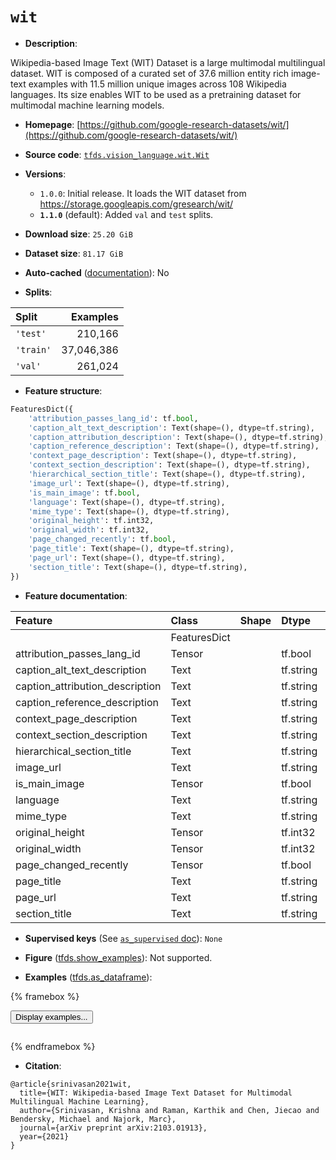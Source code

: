 <div itemscope itemtype="http://schema.org/Dataset">
  <div itemscope itemprop="includedInDataCatalog" itemtype="http://schema.org/DataCatalog">
    <meta itemprop="name" content="TensorFlow Datasets" />
  </div>
  <meta itemprop="name" content="wit" />
  <meta itemprop="description" content="Wikipedia-based Image Text (WIT) Dataset is a large multimodal multilingual&#10;dataset. WIT is composed of a curated set of 37.6 million entity rich image-text&#10;examples with 11.5 million unique images across 108 Wikipedia languages. Its&#10;size enables WIT to be used as a pretraining dataset for multimodal machine&#10;learning models.&#10;&#10;To use this dataset:&#10;&#10;```python&#10;import tensorflow_datasets as tfds&#10;&#10;ds = tfds.load(&#x27;wit&#x27;, split=&#x27;train&#x27;)&#10;for ex in ds.take(4):&#10;  print(ex)&#10;```&#10;&#10;See [the guide](https://www.tensorflow.org/datasets/overview) for more&#10;informations on [tensorflow_datasets](https://www.tensorflow.org/datasets).&#10;&#10;" />
  <meta itemprop="url" content="https://www.tensorflow.org/datasets/catalog/wit" />
  <meta itemprop="sameAs" content="https://github.com/google-research-datasets/wit/" />
  <meta itemprop="citation" content="@article{srinivasan2021wit,&#10;  title={WIT: Wikipedia-based Image Text Dataset for Multimodal Multilingual Machine Learning},&#10;  author={Srinivasan, Krishna and Raman, Karthik and Chen, Jiecao and Bendersky, Michael and Najork, Marc},&#10;  journal={arXiv preprint arXiv:2103.01913},&#10;  year={2021}&#10;}" />
</div>

# `wit`


*   **Description**:

Wikipedia-based Image Text (WIT) Dataset is a large multimodal multilingual
dataset. WIT is composed of a curated set of 37.6 million entity rich image-text
examples with 11.5 million unique images across 108 Wikipedia languages. Its
size enables WIT to be used as a pretraining dataset for multimodal machine
learning models.

*   **Homepage**:
    [https://github.com/google-research-datasets/wit/](https://github.com/google-research-datasets/wit/)

*   **Source code**:
    [`tfds.vision_language.wit.Wit`](https://github.com/tensorflow/datasets/tree/master/tensorflow_datasets/vision_language/wit/wit.py)

*   **Versions**:

    *   `1.0.0`: Initial release. It loads the WIT dataset from
        https://storage.googleapis.com/gresearch/wit/
    *   **`1.1.0`** (default): Added `val` and `test` splits.

*   **Download size**: `25.20 GiB`

*   **Dataset size**: `81.17 GiB`

*   **Auto-cached**
    ([documentation](https://www.tensorflow.org/datasets/performances#auto-caching)):
    No

*   **Splits**:

Split     | Examples
:-------- | ---------:
`'test'`  | 210,166
`'train'` | 37,046,386
`'val'`   | 261,024

*   **Feature structure**:

```python
FeaturesDict({
    'attribution_passes_lang_id': tf.bool,
    'caption_alt_text_description': Text(shape=(), dtype=tf.string),
    'caption_attribution_description': Text(shape=(), dtype=tf.string),
    'caption_reference_description': Text(shape=(), dtype=tf.string),
    'context_page_description': Text(shape=(), dtype=tf.string),
    'context_section_description': Text(shape=(), dtype=tf.string),
    'hierarchical_section_title': Text(shape=(), dtype=tf.string),
    'image_url': Text(shape=(), dtype=tf.string),
    'is_main_image': tf.bool,
    'language': Text(shape=(), dtype=tf.string),
    'mime_type': Text(shape=(), dtype=tf.string),
    'original_height': tf.int32,
    'original_width': tf.int32,
    'page_changed_recently': tf.bool,
    'page_title': Text(shape=(), dtype=tf.string),
    'page_url': Text(shape=(), dtype=tf.string),
    'section_title': Text(shape=(), dtype=tf.string),
})
```

*   **Feature documentation**:

Feature                         | Class        | Shape | Dtype     | Description
:------------------------------ | :----------- | :---- | :-------- | :----------
                                | FeaturesDict |       |           |
attribution_passes_lang_id      | Tensor       |       | tf.bool   |
caption_alt_text_description    | Text         |       | tf.string |
caption_attribution_description | Text         |       | tf.string |
caption_reference_description   | Text         |       | tf.string |
context_page_description        | Text         |       | tf.string |
context_section_description     | Text         |       | tf.string |
hierarchical_section_title      | Text         |       | tf.string |
image_url                       | Text         |       | tf.string |
is_main_image                   | Tensor       |       | tf.bool   |
language                        | Text         |       | tf.string |
mime_type                       | Text         |       | tf.string |
original_height                 | Tensor       |       | tf.int32  |
original_width                  | Tensor       |       | tf.int32  |
page_changed_recently           | Tensor       |       | tf.bool   |
page_title                      | Text         |       | tf.string |
page_url                        | Text         |       | tf.string |
section_title                   | Text         |       | tf.string |

*   **Supervised keys** (See
    [`as_supervised` doc](https://www.tensorflow.org/datasets/api_docs/python/tfds/load#args)):
    `None`

*   **Figure**
    ([tfds.show_examples](https://www.tensorflow.org/datasets/api_docs/python/tfds/visualization/show_examples)):
    Not supported.

*   **Examples**
    ([tfds.as_dataframe](https://www.tensorflow.org/datasets/api_docs/python/tfds/as_dataframe)):

<!-- mdformat off(HTML should not be auto-formatted) -->

{% framebox %}

<button id="displaydataframe">Display examples...</button>
<div id="dataframecontent" style="overflow-x:auto"></div>
<script>
const url = "https://storage.googleapis.com/tfds-data/visualization/dataframe/wit-1.1.0.html";
const dataButton = document.getElementById('displaydataframe');
dataButton.addEventListener('click', async () => {
  // Disable the button after clicking (dataframe loaded only once).
  dataButton.disabled = true;

  const contentPane = document.getElementById('dataframecontent');
  try {
    const response = await fetch(url);
    // Error response codes don't throw an error, so force an error to show
    // the error message.
    if (!response.ok) throw Error(response.statusText);

    const data = await response.text();
    contentPane.innerHTML = data;
  } catch (e) {
    contentPane.innerHTML =
        'Error loading examples. If the error persist, please open '
        + 'a new issue.';
  }
});
</script>

{% endframebox %}

<!-- mdformat on -->

*   **Citation**:

```
@article{srinivasan2021wit,
  title={WIT: Wikipedia-based Image Text Dataset for Multimodal Multilingual Machine Learning},
  author={Srinivasan, Krishna and Raman, Karthik and Chen, Jiecao and Bendersky, Michael and Najork, Marc},
  journal={arXiv preprint arXiv:2103.01913},
  year={2021}
}
```

